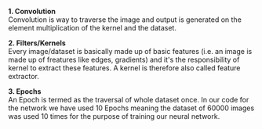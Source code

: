**1. Convolution**    
Convolution is way to traverse the image and output is generated on the element multiplication of the kernel and the dataset.  
  
**2. Filters/Kernels**  
Every image/dataset is basically made up of basic features (i.e. an image is made up of freatures like edges, gradients) and it's the responsibility of kernel to extract these features. A kernel is therefore also called feature extractor.  

**3. Epochs**  
An Epoch is termed as the traversal of whole dataset once. In our code for the network we have used 10 Epochs meaning the dataset of 60000 images was used 10 times for the purpose of training our neural network.  

